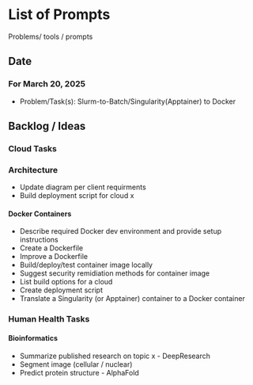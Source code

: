 # List of Prompts

Problems/ tools / prompts

## Date

### For March 20, 2025
- Problem/Task(s): Slurm-to-Batch/Singularity(Apptainer) to Docker

## Backlog / Ideas

### Cloud Tasks

### Architecture
- Update diagram per client requirments
- Build deployment script for cloud x

#### Docker Containers
- Describe required Docker dev environment and provide setup instructions
- Create a Dockerfile
- Improve a Dockerfile
- Build/deploy/test container image locally
- Suggest security remidiation methods for container image
- List build options for a cloud
- Create deployment script
- Translate a Singularity (or Apptainer) container to a Docker container

### Human Health Tasks

#### Bioinformatics
- Summarize published research on topic x - DeepResearch
- Segment image (cellular / nuclear)
- Predict protein structure - AlphaFold
